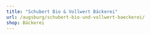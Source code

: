 ```yaml
---
title: "Schubert Bio & Vollwert Bäckerei"
url: /augsburg/schubert-bio-und-vollwert-baeckerei/
shop: Bäckerei
---
```

